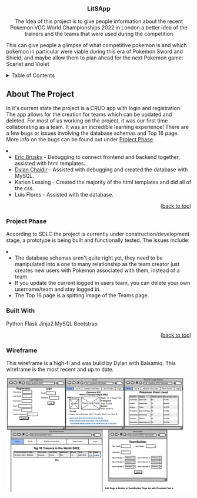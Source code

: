 <br/>
<h3 align="center">LitSApp</h3>

  <p align="center">
    The Idea of this project is to give people information about the recent 
Pokemon VGC World Championships 2022 in London a better idea of the trainers
and the teams that were used during the competition

This can give people a glimpse of what competitive pokemon is and which pokemon
in particular were viable during this era of Pokemon Sword and Shield, and maybe 
allow them to plan ahead for the next Pokemon game: Scarlet and Violet
    <br />

  </p>
</div>

<!-- TABLE OF CONTENTS -->
<details>
  <summary>Table of Contents</summary>
  <ol>
    <li>
      <a href="#about-the-project">About the Project</a>
      <ul>
        <li><a href="#project-phase">Project Phase</a></li>
        <li><a href="#built-with">Built With</a></li>
        <li><a href="#wireframe">Wireframe</a></li>
      </ul>
    </li>
    <li>
    </li>
  </ol>
</details>

<!-- ABOUT THE PROJECT -->
## About The Project

In it's current state the project is a CRUD app with login and registration. The app allows for the creation for teams which can be updated and deleted.
For most of us working on the project, it was our first time collaborating as a team. It was an incredible learning experience!
There are a few bugs or issues involving the database schemas and Top 16 page. More info on the bugs can be found out under <a href="#project-phase">Project Phase</a>.
    <li>
      <ul>
        <li><a href="https://github.com/Watchitgo333">Eric Brusky</a> - Debugging to connect frontend and backend together, assisted with html templates.</li>
        <li><a href="https://github.com/DChaidir24">Dylan Chaidir</a> - Assisted with debugging and created the database with MySQL.</li>
        <li><a>Karien Lessing</a> - Created the majority of the html templates and did all of the css.</li>
        <li><a>Luis Flores</a> - Assisted with the database.</li>
      </ul>
    </li>


<p align="right">(<a href="#readme-top">back to top</a>)</p>



### Project Phase

According to SDLC the project is currently under construction/development stage, a prototype is being built and functionally tested.
The issues include:
    <li>
      <ul>
        <li>The database schemas aren't quite right yet, they need to be manipulated into a one to many relationship as the team creator just creates new users with Pokemon associated with them, instead of a team.</li>
        <li>If you update the current logged in users team, you can delete your own username/team and stay logged in.</li>
        <li><a>The Top 16 page is a spitting image of the Teams page.</a></li>
      </ul>
    </li>

### Built With
Python
Flask
Jinja2
MySQL
Bootstrap
<p align="right">(<a href="#readme-top">back to top</a>)</p>

### Wireframe

This wireframe is a high-fi and was build by Dylan with Balsamiq.
This wireframe is the most recent and up to date.

<img src="wireframe\wireframe.png" alt="Wireframe">